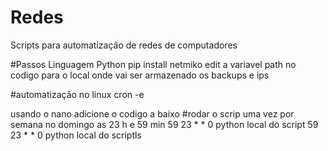# Redes
Scripts para automatização de redes de computadores

#Passos
Linguagem Python
pip install netmiko
edit a variavel path no codigo para o local onde vai ser armazenado os backups e ips

#automatização no linux
 cron -e

 usando o nano adicione o codigo a baixo
#rodar o scrip uma vez por semana no domingo as 23 h e 59 min
 59 23 * * 0 python local do script
 59 23 * * 0 python local do scriptls

